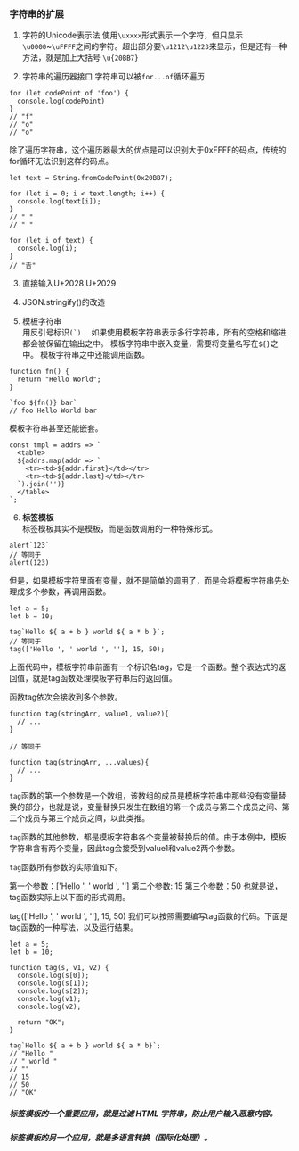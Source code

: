 ### 字符串的扩展

1. 字符的Unicode表示法
使用```\uxxxx```形式表示一个字符，但只显示```\u0000```~```\uFFFF```之间的字符。超出部分要```\u1212\u1223```来显示，但是还有一种方法，就是加上大括号
```\u{20BB7}```

2. 字符串的遍历器接口
字符串可以被```for...of```循环遍历
```
for (let codePoint of 'foo') {
  console.log(codePoint)
}
// "f"
// "o"
// "o"
```
除了遍历字符串，这个遍历器最大的优点是可以识别大于0xFFFF的码点，传统的for循环无法识别这样的码点。
```
let text = String.fromCodePoint(0x20BB7);

for (let i = 0; i < text.length; i++) {
  console.log(text[i]);
}
// " "
// " "

for (let i of text) {
  console.log(i);
}
// "𠮷"
```
3. 直接输入U+2028 U+2029  

4. JSON.stringify()的改造

5. 模板字符串  
用反引号标识```(`)  ```
如果使用模板字符串表示多行字符串，所有的空格和缩进都会被保留在输出之中。
模板字符串中嵌入变量，需要将变量名写在```${}```之中。
模板字符串之中还能调用函数。
```
function fn() {
  return "Hello World";
}

`foo ${fn()} bar`
// foo Hello World bar
```
模板字符串甚至还能嵌套。
```
const tmpl = addrs => `
  <table>
  ${addrs.map(addr => `
    <tr><td>${addr.first}</td></tr>
    <tr><td>${addr.last}</td></tr>
  `).join('')}
  </table>
`;
```
6. **标签模板**  
标签模板其实不是模板，而是函数调用的一种特殊形式。
```
alert`123`
// 等同于
alert(123)
```
但是，如果模板字符里面有变量，就不是简单的调用了，而是会将模板字符串先处理成多个参数，再调用函数。

```
let a = 5;
let b = 10;

tag`Hello ${ a + b } world ${ a * b }`;
// 等同于
tag(['Hello ', ' world ', ''], 15, 50);
```
上面代码中，模板字符串前面有一个标识名tag，它是一个函数。整个表达式的返回值，就是tag函数处理模板字符串后的返回值。

函数tag依次会接收到多个参数。
```
function tag(stringArr, value1, value2){
  // ...
}

// 等同于

function tag(stringArr, ...values){
  // ...
}
```
```tag```函数的第一个参数是一个数组，该数组的成员是模板字符串中那些没有变量替换的部分，也就是说，变量替换只发生在数组的第一个成员与第二个成员之间、第二个成员与第三个成员之间，以此类推。

```tag```函数的其他参数，都是模板字符串各个变量被替换后的值。由于本例中，模板字符串含有两个变量，因此tag会接受到value1和value2两个参数。

```tag```函数所有参数的实际值如下。

第一个参数：['Hello ', ' world ', '']
第二个参数: 15
第三个参数：50
也就是说，tag函数实际上以下面的形式调用。

tag(['Hello ', ' world ', ''], 15, 50)
我们可以按照需要编写tag函数的代码。下面是tag函数的一种写法，以及运行结果。
```
let a = 5;
let b = 10;

function tag(s, v1, v2) {
  console.log(s[0]);
  console.log(s[1]);
  console.log(s[2]);
  console.log(v1);
  console.log(v2);

  return "OK";
}

tag`Hello ${ a + b } world ${ a * b}`;
// "Hello "
// " world "
// ""
// 15
// 50
// "OK"
```
##### 标签模板的一个重要应用，就是过滤 HTML 字符串，防止用户输入恶意内容。
##### 标签模板的另一个应用，就是多语言转换（国际化处理）。